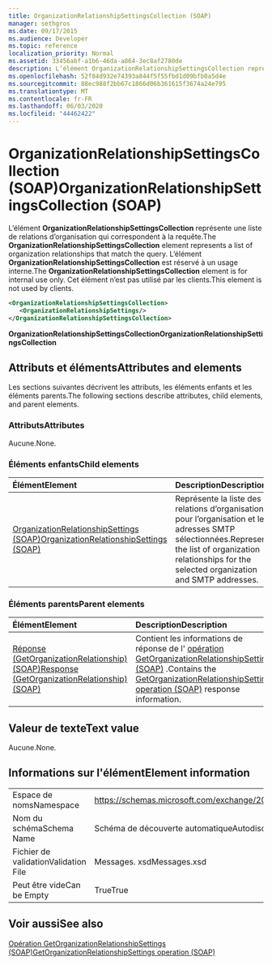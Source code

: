 ```yaml
---
title: OrganizationRelationshipSettingsCollection (SOAP)
manager: sethgros
ms.date: 09/17/2015
ms.audience: Developer
ms.topic: reference
localization_priority: Normal
ms.assetid: 33456abf-a1b6-46da-a864-3ec8af2780de
description: L’élément OrganizationRelationshipSettingsCollection représente une liste de relations d’organisation qui correspondent à la requête. L’élément OrganizationRelationshipSettingsCollection est réservé à un usage interne. Cet élément n’est pas utilisé par les clients.
ms.openlocfilehash: 52f84d932e74393a844f5f55fbd1d09bfb0a5d4e
ms.sourcegitcommit: 88ec988f2bb67c1866d06b361615f3674a24e795
ms.translationtype: MT
ms.contentlocale: fr-FR
ms.lasthandoff: 06/03/2020
ms.locfileid: "44462422"
---
```

# <a name="organizationrelationshipsettingscollection-soap"></a><span data-ttu-id="cf077-105">OrganizationRelationshipSettingsCollection (SOAP)</span><span class="sxs-lookup"><span data-stu-id="cf077-105">OrganizationRelationshipSettingsCollection (SOAP)</span></span>

<span data-ttu-id="cf077-106">L’élément **OrganizationRelationshipSettingsCollection** représente une liste de relations d’organisation qui correspondent à la requête.</span><span class="sxs-lookup"><span data-stu-id="cf077-106">The **OrganizationRelationshipSettingsCollection** element represents a list of organization relationships that match the query.</span></span> <span data-ttu-id="cf077-107">L’élément **OrganizationRelationshipSettingsCollection** est réservé à un usage interne.</span><span class="sxs-lookup"><span data-stu-id="cf077-107">The **OrganizationRelationshipSettingsCollection** element is for internal use only.</span></span> <span data-ttu-id="cf077-108">Cet élément n’est pas utilisé par les clients.</span><span class="sxs-lookup"><span data-stu-id="cf077-108">This element is not used by clients.</span></span> 
  
```XML
<OrganizationRelationshipSettingsCollection>
   <OrganizationRelationshipSettings/>
</OrganizationRelationshipSettingsCollection>
```

 <span data-ttu-id="cf077-109">**OrganizationRelationshipSettingsCollection**</span><span class="sxs-lookup"><span data-stu-id="cf077-109">**OrganizationRelationshipSettingsCollection**</span></span>
## <a name="attributes-and-elements"></a><span data-ttu-id="cf077-110">Attributs et éléments</span><span class="sxs-lookup"><span data-stu-id="cf077-110">Attributes and elements</span></span>

<span data-ttu-id="cf077-111">Les sections suivantes décrivent les attributs, les éléments enfants et les éléments parents.</span><span class="sxs-lookup"><span data-stu-id="cf077-111">The following sections describe attributes, child elements, and parent elements.</span></span>
  
### <a name="attributes"></a><span data-ttu-id="cf077-112">Attributs</span><span class="sxs-lookup"><span data-stu-id="cf077-112">Attributes</span></span>

<span data-ttu-id="cf077-113">Aucune.</span><span class="sxs-lookup"><span data-stu-id="cf077-113">None.</span></span>
  
### <a name="child-elements"></a><span data-ttu-id="cf077-114">Éléments enfants</span><span class="sxs-lookup"><span data-stu-id="cf077-114">Child elements</span></span>

|<span data-ttu-id="cf077-115">**Élément**</span><span class="sxs-lookup"><span data-stu-id="cf077-115">**Element**</span></span>|<span data-ttu-id="cf077-116">**Description**</span><span class="sxs-lookup"><span data-stu-id="cf077-116">**Description**</span></span>|
|:-----|:-----|
|[<span data-ttu-id="cf077-117">OrganizationRelationshipSettings (SOAP)</span><span class="sxs-lookup"><span data-stu-id="cf077-117">OrganizationRelationshipSettings (SOAP)</span></span>](organizationrelationshipsettings-soap.md) <br/> |<span data-ttu-id="cf077-118">Représente la liste des relations d’organisation pour l’organisation et les adresses SMTP sélectionnées.</span><span class="sxs-lookup"><span data-stu-id="cf077-118">Represents the list of organization relationships for the selected organization and SMTP addresses.</span></span>  <br/> |
   
### <a name="parent-elements"></a><span data-ttu-id="cf077-119">Éléments parents</span><span class="sxs-lookup"><span data-stu-id="cf077-119">Parent elements</span></span>

|<span data-ttu-id="cf077-120">**Élément**</span><span class="sxs-lookup"><span data-stu-id="cf077-120">**Element**</span></span>|<span data-ttu-id="cf077-121">**Description**</span><span class="sxs-lookup"><span data-stu-id="cf077-121">**Description**</span></span>|
|:-----|:-----|
|[<span data-ttu-id="cf077-122">Réponse (GetOrganizationRelationship) (SOAP)</span><span class="sxs-lookup"><span data-stu-id="cf077-122">Response (GetOrganizationRelationship) (SOAP)</span></span>](response-getorganizationrelationshipsoap.md) <br/> |<span data-ttu-id="cf077-123">Contient les informations de réponse de l' [opération GetOrganizationRelationshipSettings (SOAP)](getorganizationrelationshipsettings-operation-soap.md) .</span><span class="sxs-lookup"><span data-stu-id="cf077-123">Contains the [GetOrganizationRelationshipSettings operation (SOAP)](getorganizationrelationshipsettings-operation-soap.md) response information.</span></span>  <br/> |
   
## <a name="text-value"></a><span data-ttu-id="cf077-124">Valeur de texte</span><span class="sxs-lookup"><span data-stu-id="cf077-124">Text value</span></span>

<span data-ttu-id="cf077-125">Aucune.</span><span class="sxs-lookup"><span data-stu-id="cf077-125">None.</span></span>
  
## <a name="element-information"></a><span data-ttu-id="cf077-126">Informations sur l'élément</span><span class="sxs-lookup"><span data-stu-id="cf077-126">Element information</span></span>

|||
|:-----|:-----|
|<span data-ttu-id="cf077-127">Espace de noms</span><span class="sxs-lookup"><span data-stu-id="cf077-127">Namespace</span></span>  <br/> |https://schemas.microsoft.com/exchange/2010/Autodiscover  <br/> |
|<span data-ttu-id="cf077-128">Nom du schéma</span><span class="sxs-lookup"><span data-stu-id="cf077-128">Schema Name</span></span>  <br/> |<span data-ttu-id="cf077-129">Schéma de découverte automatique</span><span class="sxs-lookup"><span data-stu-id="cf077-129">Autodiscover schema</span></span>  <br/> |
|<span data-ttu-id="cf077-130">Fichier de validation</span><span class="sxs-lookup"><span data-stu-id="cf077-130">Validation File</span></span>  <br/> |<span data-ttu-id="cf077-131">Messages. xsd</span><span class="sxs-lookup"><span data-stu-id="cf077-131">Messages.xsd</span></span>  <br/> |
|<span data-ttu-id="cf077-132">Peut être vide</span><span class="sxs-lookup"><span data-stu-id="cf077-132">Can be Empty</span></span>  <br/> |<span data-ttu-id="cf077-133">True</span><span class="sxs-lookup"><span data-stu-id="cf077-133">True</span></span>  <br/> |
   
## <a name="see-also"></a><span data-ttu-id="cf077-134">Voir aussi</span><span class="sxs-lookup"><span data-stu-id="cf077-134">See also</span></span>



[<span data-ttu-id="cf077-135">Opération GetOrganizationRelationshipSettings (SOAP)</span><span class="sxs-lookup"><span data-stu-id="cf077-135">GetOrganizationRelationshipSettings operation (SOAP)</span></span>](getorganizationrelationshipsettings-operation-soap.md)

